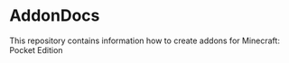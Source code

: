 # AddonDocs
This repository contains information how to create addons for Minecraft: Pocket Edition
